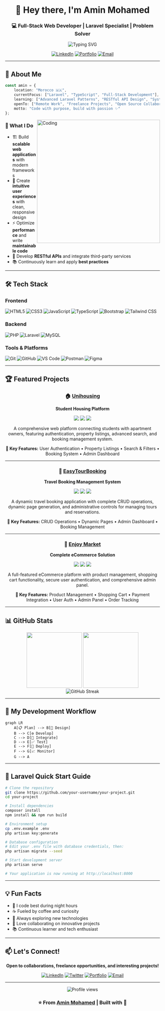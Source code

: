 <div align="center">

# 👋 Hey there, I'm **Amin Mohamed**

### 💻 Full-Stack Web Developer | Laravel Specialist | Problem Solver

<img src="https://readme-typing-svg.demolab.com?font=Fira+Code&size=22&duration=3000&pause=1000&color=3B82F6&center=true&vCenter=true&width=600&lines=Building+Scalable+Web+Applications;Clean+Code+%7C+High+Performance;Passionate+About+Digital+Solutions" alt="Typing SVG" />

[![LinkedIn](https://img.shields.io/badge/LinkedIn-Connect-0077B5?style=for-the-badge&logo=linkedin&logoColor=white)](https://www.linkedin.com/in/amin-mohamed-4667a1245)
[![Portfolio](https://img.shields.io/badge/Portfolio-Visit-00C7B7?style=for-the-badge&logo=google-chrome&logoColor=white)](https://amine-mohamed77.github.io/proflie/)
[![Email](https://img.shields.io/badge/Email-Contact-EA4335?style=for-the-badge&logo=gmail&logoColor=white)](aminmohamedaboamasha@gmail.com)

</div>

---

## 🚀 About Me

```typescript
const amin = {
    location: "Morocco 🇲🇦",
    currentFocus: ["Laravel", "TypeScript", "Full-Stack Development"],
    learning: ["Advanced Laravel Patterns", "RESTful API Design", "System Architecture"],
    openTo: ["Remote Work", "Freelance Projects", "Open Source Collaboration"],
    motto: "Code with purpose, build with passion ✨"
};
```

<img align="right" alt="Coding" width="400" src="https://raw.githubusercontent.com/abhisheknaiidu/abhisheknaiidu/master/code.gif">

### 🎯 What I Do

- 🏗️ Build **scalable web applications** with modern frameworks
- 🎨 Create **intuitive user experiences** with clean, responsive design
- ⚡ Optimize **performance** and write **maintainable code**
- 🔧 Develop **RESTful APIs** and integrate third-party services
- 📚 Continuously learn and apply **best practices**

---

## 🛠️ Tech Stack

### **Frontend**
![HTML5](https://img.shields.io/badge/HTML5-E34F26?style=for-the-badge&logo=html5&logoColor=white)
![CSS3](https://img.shields.io/badge/CSS3-1572B6?style=for-the-badge&logo=css3&logoColor=white)
![JavaScript](https://img.shields.io/badge/JavaScript-F7DF1E?style=for-the-badge&logo=javascript&logoColor=black)
![TypeScript](https://img.shields.io/badge/TypeScript-3178C6?style=for-the-badge&logo=typescript&logoColor=white)
![Bootstrap](https://img.shields.io/badge/Bootstrap-7952B3?style=for-the-badge&logo=bootstrap&logoColor=white)
![Tailwind CSS](https://img.shields.io/badge/Tailwind_CSS-06B6D4?style=for-the-badge&logo=tailwind-css&logoColor=white)

### **Backend**
![PHP](https://img.shields.io/badge/PHP-777BB4?style=for-the-badge&logo=php&logoColor=white)
![Laravel](https://img.shields.io/badge/Laravel-FF2D20?style=for-the-badge&logo=laravel&logoColor=white)
![MySQL](https://img.shields.io/badge/MySQL-4479A1?style=for-the-badge&logo=mysql&logoColor=white)

### **Tools & Platforms**
![Git](https://img.shields.io/badge/Git-F05032?style=for-the-badge&logo=git&logoColor=white)
![GitHub](https://img.shields.io/badge/GitHub-181717?style=for-the-badge&logo=github&logoColor=white)
![VS Code](https://img.shields.io/badge/VS_Code-007ACC?style=for-the-badge&logo=visual-studio-code&logoColor=white)
![Postman](https://img.shields.io/badge/Postman-FF6C37?style=for-the-badge&logo=postman&logoColor=white)
![Figma](https://img.shields.io/badge/Figma-F24E1E?style=for-the-badge&logo=figma&logoColor=white)

---

## 🏆 Featured Projects

<div align="center">

### 🏠 [Unihousing](https://github.com/your-username/unihousing)
**Student Housing Platform**

<img src="https://img.shields.io/badge/Laravel-FF2D20?style=flat&logo=laravel&logoColor=white" /> <img src="https://img.shields.io/badge/MySQL-4479A1?style=flat&logo=mysql&logoColor=white" /> <img src="https://img.shields.io/badge/JavaScript-F7DF1E?style=flat&logo=javascript&logoColor=black" />

A comprehensive web platform connecting students with apartment owners, featuring authentication, property listings, advanced search, and booking management system.

**🎯 Key Features:** User Authentication • Property Listings • Search & Filters • Booking System • Admin Dashboard

---

### 🌴 [EasyTourBooking](https://github.com/your-username/easytourbooking)
**Travel Booking Management System**

<img src="https://img.shields.io/badge/PHP-777BB4?style=flat&logo=php&logoColor=white" /> <img src="https://img.shields.io/badge/MySQL-4479A1?style=flat&logo=mysql&logoColor=white" /> <img src="https://img.shields.io/badge/Bootstrap-7952B3?style=flat&logo=bootstrap&logoColor=white" />

A dynamic travel booking application with complete CRUD operations, dynamic page generation, and administrative controls for managing tours and reservations.

**🎯 Key Features:** CRUD Operations • Dynamic Pages • Admin Dashboard • Booking Management

---

### 🛒 [Enjoy Market](https://github.com/your-username/enjoy-market)
**Complete eCommerce Solution**

<img src="https://img.shields.io/badge/Laravel-FF2D20?style=flat&logo=laravel&logoColor=white" /> <img src="https://img.shields.io/badge/Tailwind_CSS-06B6D4?style=flat&logo=tailwind-css&logoColor=white" /> <img src="https://img.shields.io/badge/MySQL-4479A1?style=flat&logo=mysql&logoColor=white" />

A full-featured eCommerce platform with product management, shopping cart functionality, secure user authentication, and comprehensive admin panel.

**🎯 Key Features:** Product Management • Shopping Cart • Payment Integration • User Auth • Admin Panel • Order Tracking

</div>

---

## 📊 GitHub Stats

<div align="center">
  <img height="180em" src="https://github-readme-stats.vercel.app/api?username=your-username&show_icons=true&theme=tokyonight&include_all_commits=true&count_private=true"/>
  <img height="180em" src="https://github-readme-stats.vercel.app/api/top-langs/?username=your-username&layout=compact&langs_count=8&theme=tokyonight"/>
</div>

<div align="center">
  <img src="https://github-readme-streak-stats.herokuapp.com/?user=your-username&theme=tokyonight" alt="GitHub Streak" />
</div>

---

## 🔄 My Development Workflow

```mermaid
graph LR
    A[📋 Plan] --> B[🎨 Design]
    B --> C[⚙️ Develop]
    C --> D[🔗 Integrate]
    D --> E[✅ Test]
    E --> F[🚀 Deploy]
    F --> G[📈 Monitor]
    G --> A
```

---

## 🚀 Laravel Quick Start Guide

```bash
# Clone the repository
git clone https://github.com/your-username/your-project.git
cd your-project

# Install dependencies
composer install
npm install && npm run build

# Environment setup
cp .env.example .env
php artisan key:generate

# Database configuration
# Edit your .env file with database credentials, then:
php artisan migrate --seed

# Start development server
php artisan serve

# Your application is now running at http://localhost:8000
```

---

## 💡 Fun Facts

- 🌙 I code best during night hours
- ☕ Fueled by coffee and curiosity
- 🎯 Always exploring new technologies
- 🤝 Love collaborating on innovative projects
- 📚 Continuous learner and tech enthusiast

---

## 📫 Let's Connect!

<div align="center">

**Open to collaborations, freelance opportunities, and interesting projects!**

[![LinkedIn](https://img.shields.io/badge/-LinkedIn-0077B5?style=for-the-badge&logo=linkedin&logoColor=white)](https://linkedin.com/in/your-profile)
[![Twitter](https://img.shields.io/badge/-Twitter-1DA1F2?style=for-the-badge&logo=twitter&logoColor=white)](https://twitter.com/your-profile)
[![Portfolio](https://img.shields.io/badge/-Portfolio-00C7B7?style=for-the-badge&logo=google-chrome&logoColor=white)](https://your-portfolio.com)
[![Email](https://img.shields.io/badge/-Email-EA4335?style=for-the-badge&logo=gmail&logoColor=white)](mailto:your.email@example.com)

---

<img src="https://komarev.com/ghpvc/?username=your-username&color=blueviolet&style=for-the-badge&label=Profile+Views" alt="Profile views" />

### ⭐️ From [Amin Mohamed](https://github.com/your-username) | Built with 💙

</div>
